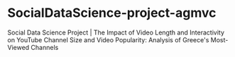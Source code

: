 # SocialDataScience-project-agmvc
Social Data Science Project | The Impact of Video Length and Interactivity on YouTube Channel Size and Video Popularity: Analysis of Greece's Most-Viewed Channels 
